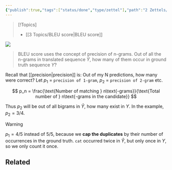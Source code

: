 ```yaml
---
{"publish":true,"tags":["status/done","type/zettel"],"path":"2 Zettels/precision of n-grams in BLEU.md","permalink":"/2-zettels/precision-of-n-grams-in-bleu/","PassFrontmatter":true}
---
```




> [!Topics]
> - [[3 Topics/BLEU score\|BLEU score]]

![](https://res.cloudinary.com/dcameztw9/image/upload/v1728369357/jdklgdnl9monuosjeeua.png)

> BLEU score uses the concept of precision of n-grams. Out of all the n-grams in translated sequence $\hat{Y}$, how many of them occur in ground truth sequence $Y$?

Recall that [[precision\|precision]] is: Out of my N predictions, how many were correct?
Let $p_1$ = `precision of 1-gram`, $p_2$ = `precision of 2-gram` etc.

$$
p_n = \frac{\text{Number of matching } n\text{-grams}}{\text{Total number of } n\text{-grams in the candidate}}
$$

Thus $p_2$ will be out of all bigrams in $\hat{Y}$, how many exist in $Y$. In the example, $p_2=3/4$.

> [!Warning]
> $p_1=4/5$ instead of $5/5$, because we **cap the duplicates** by their number of occurrences in the ground truth. `cat` occurred twice in $\hat{Y}$, but only once in $Y$, so we only count it once.

## Related
